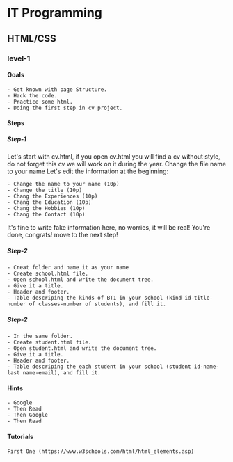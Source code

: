 # IT Programming

## HTML/CSS

### level-1


#### Goals
	- Get known with page Structure.
	- Hack the code.
	- Practice some html.
	- Doing the first step in cv project.

#### Steps

##### Step-1
Let's start with cv.html, if you open cv.html you will find a cv without style, do not forget this cv we will work on it during the year.
Change the file name to your name
Let's edit the information at the beginning:

	- Change the name to your name (10p)
	- Change the title (10p)
	- Chang the Experiences (10p)
	- Chang the Education (10p)
	- Chang the Hobbies (10p)
	- Chang the Contact (10p)
It's fine to write fake information here, no worries, it will be real!
You're done, congrats! move to the next step!

##### Step-2

	- Creat folder and name it as your name
	- Create school.html file.
	- Open school.html and write the document tree.
	- Give it a title.
	- Header and footer.
	- Table descriping the kinds of BT1 in your school (kind id-title-number of classes-number of students), and fill it.

##### Step-2

	- In the same folder.
	- Create student.html file.
	- Open student.html and write the document tree.
	- Give it a title.
	- Header and footer.
	- Table descriping the each student in your school (student id-name-last name-email), and fill it.


#### Hints
	- Google
	- Then Read
	- Then Google
	- Then Read

#### Tutorials

	First One (https://www.w3schools.com/html/html_elements.asp)
	

